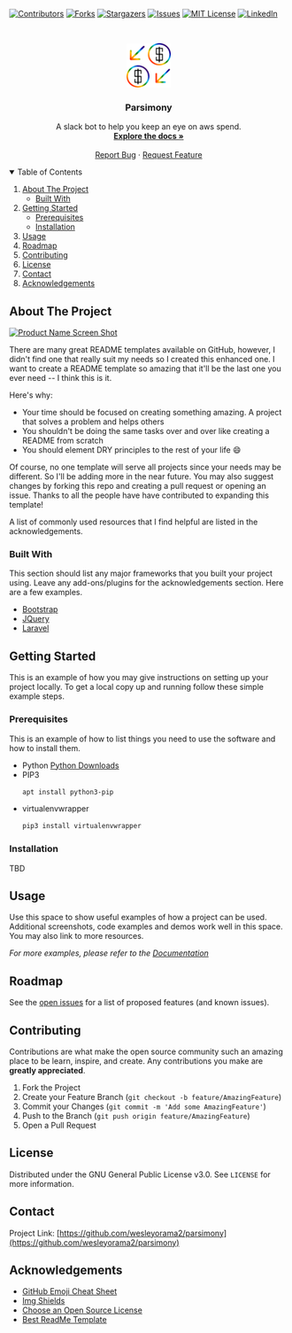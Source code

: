 <!-- PROJECT SHIELDS -->
<!--
*** I'm using markdown "reference style" links for readability.
*** Reference links are enclosed in brackets [ ] instead of parentheses ( ).
*** See the bottom of this document for the declaration of the reference variables
*** for contributors-url, forks-url, etc. This is an optional, concise syntax you may use.
*** https://www.markdownguide.org/basic-syntax/#reference-style-links
-->
[![Contributors][contributors-shield]][contributors-url]
[![Forks][forks-shield]][forks-url]
[![Stargazers][stars-shield]][stars-url]
[![Issues][issues-shield]][issues-url]
[![MIT License][license-shield]][license-url]
[![LinkedIn][linkedin-shield]][linkedin-url]



<!-- PROJECT LOGO -->
<br />
<p align="center">
  <a href="https://github.com/wesleyorama2/parsimony">
    <img src="images/logo.png" alt="Logo" width="80" height="80">
  </a>

  <h3 align="center">Parsimony</h3>

  <p align="center">
    A slack bot to help you keep an eye on aws spend. 
    <br />
    <a href="https://github.com/wesleyorama2/parsimony"><strong>Explore the docs »</strong></a>
    <br />
    <br />
    <a href="https://github.com/wesleyorama2/parsimony/issues">Report Bug</a>
    ·
    <a href="https://github.com/wesleyorama2/parsimony/issues">Request Feature</a>
  </p>
</p>



<!-- TABLE OF CONTENTS -->
<details open="open">
  <summary>Table of Contents</summary>
  <ol>
    <li>
      <a href="#about-the-project">About The Project</a>
      <ul>
        <li><a href="#built-with">Built With</a></li>
      </ul>
    </li>
    <li>
      <a href="#getting-started">Getting Started</a>
      <ul>
        <li><a href="#prerequisites">Prerequisites</a></li>
        <li><a href="#installation">Installation</a></li>
      </ul>
    </li>
    <li><a href="#usage">Usage</a></li>
    <li><a href="#roadmap">Roadmap</a></li>
    <li><a href="#contributing">Contributing</a></li>
    <li><a href="#license">License</a></li>
    <li><a href="#contact">Contact</a></li>
    <li><a href="#acknowledgements">Acknowledgements</a></li>
  </ol>
</details>



<!-- ABOUT THE PROJECT -->
## About The Project
[![Product Name Screen Shot][product-screenshot]](https://example.com)

There are many great README templates available on GitHub, however, I didn't find one that really suit my needs so I created this enhanced one. I want to create a README template so amazing that it'll be the last one you ever need -- I think this is it.

Here's why:
* Your time should be focused on creating something amazing. A project that solves a problem and helps others
* You shouldn't be doing the same tasks over and over like creating a README from scratch
* You should element DRY principles to the rest of your life :smile:

Of course, no one template will serve all projects since your needs may be different. So I'll be adding more in the near future. You may also suggest changes by forking this repo and creating a pull request or opening an issue. Thanks to all the people have have contributed to expanding this template!

A list of commonly used resources that I find helpful are listed in the acknowledgements.

### Built With
This section should list any major frameworks that you built your project using. Leave any add-ons/plugins for the acknowledgements section. Here are a few examples.
* [Bootstrap](https://getbootstrap.com)
* [JQuery](https://jquery.com)
* [Laravel](https://laravel.com)



<!-- GETTING STARTED -->
## Getting Started
This is an example of how you may give instructions on setting up your project locally.
To get a local copy up and running follow these simple example steps.

### Prerequisites
This is an example of how to list things you need to use the software and how to install them.
* Python
  [Python Downloads](https://www.python.org/downloads/)
* PIP3
  ```sh
  apt install python3-pip
  ```
* virtualenvwrapper
  ```sh
  pip3 install virtualenvwrapper
  ```

### Installation
TBD


<!-- USAGE EXAMPLES -->
## Usage
Use this space to show useful examples of how a project can be used. Additional screenshots, code examples and demos work well in this space. You may also link to more resources.

_For more examples, please refer to the [Documentation](https://example.com)_



<!-- ROADMAP -->
## Roadmap
See the [open issues](https://github.com/wesleyorama2/parsimony/issues) for a list of proposed features (and known issues).



<!-- CONTRIBUTING -->
## Contributing
Contributions are what make the open source community such an amazing place to be learn, inspire, and create. Any contributions you make are **greatly appreciated**.

1. Fork the Project
2. Create your Feature Branch (`git checkout -b feature/AmazingFeature`)
3. Commit your Changes (`git commit -m 'Add some AmazingFeature'`)
4. Push to the Branch (`git push origin feature/AmazingFeature`)
5. Open a Pull Request



<!-- LICENSE -->
## License
Distributed under the GNU General Public License v3.0. See `LICENSE` for more information.



<!-- CONTACT -->
## Contact
Project Link: [https://github.com/wesleyorama2/parsimony](https://github.com/wesleyorama2/parsimony)



<!-- ACKNOWLEDGEMENTS -->
## Acknowledgements
* [GitHub Emoji Cheat Sheet](https://www.webpagefx.com/tools/emoji-cheat-sheet)
* [Img Shields](https://shields.io)
* [Choose an Open Source License](https://choosealicense.com)
* [Best ReadMe Template](https://github.com/othneildrew/Best-README-Template/)




<!-- MARKDOWN LINKS & IMAGES -->
<!-- https://www.markdownguide.org/basic-syntax/#reference-style-links -->
[contributors-shield]: https://img.shields.io/github/contributors/wesleyorama2/parsimony.svg?style=for-the-badge
[contributors-url]: https://github.com/wesleyorama2/parsimony/graphs/contributors
[forks-shield]: https://img.shields.io/github/forks/wesleyorama2/parsimony.svg?style=for-the-badge
[forks-url]: https://github.com/wesleyorama2/parsimony/network/members
[stars-shield]: https://img.shields.io/github/stars/wesleyorama2/parsimony.svg?style=for-the-badge
[stars-url]: https://github.com/wesleyorama2/parsimony/stargazers
[issues-shield]: https://img.shields.io/github/issues/wesleyorama2/parsimony.svg?style=for-the-badge
[issues-url]: https://github.com/wesleyorama2/parsimony/issues
[license-shield]: https://img.shields.io/github/license/wesleyorama2/parsimony.svg?style=for-the-badge
[license-url]: https://github.com/wesleyorama2/parsimony/blob/master/LICENSE.txt
[linkedin-shield]: https://img.shields.io/badge/-LinkedIn-black.svg?style=for-the-badge&logo=linkedin&colorB=555
[linkedin-url]: https://linkedin.com/in/https://www.linkedin.com/in/cheesestick/
[product-screenshot]: images/screenshot.png
